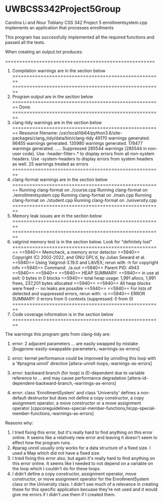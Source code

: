 # UWBCSS342Project5Group
Carolina Li and Nour Toblany
CSS 342
Project 5
enrollmentsystem.cpp implements an application that processes enrollments


This program has successfully implemented all the required functions and
passed all the tests.

When creating an output.txt produces:

=====================================================
1. Compilation warnings are in the section below
=====================================================
=====================================================
2. Program output are in the section below
=====================================================
Done.
=====================================================
3. clang-tidy warnings are in the section below
=====================================================
Resource filename: /usr/local/lib64/python3.6/site-packages/clang_tidy/data/bin/clang-tidy 
49170 warnings generated.
86455 warnings generated.
135980 warnings generated.
178477 warnings generated.
.....
Suppressed 285544 warnings (285544 in non-user code).
Use -header-filter=.* to display errors from all non-system headers. Use -system-headers to display errors from system headers as well.
25 warnings treated as errors
=====================================================
4. clang-format warnings are in the section below
=====================================================
Running clang-format on ./course.cpp
Running clang-format on ./enrollmentsystem.cpp
Running clang-format on ./main.cpp
Running clang-format on ./student.cpp
Running clang-format on ./university.cpp
=====================================================
5. Memory leak issues are in the section below
=====================================================
=====================================================
6. valgrind memory test is in the section below. Look for "definitely lost" 
=====================================================
==5940== Memcheck, a memory error detector
==5940== Copyright (C) 2002-2022, and GNU GPL'd, by Julian Seward et al.
==5940== Using Valgrind-3.19.0 and LibVEX; rerun with -h for copyright info
==5940== Command: ./a.out
==5940== Parent PID: 4943
==5940== 
==5940== 
==5940== HEAP SUMMARY:
==5940==     in use at exit: 0 bytes in 0 blocks
==5940==   total heap usage: 1,991 allocs, 1,991 frees, 237,201 bytes allocated
==5940== 
==5940== All heap blocks were freed -- no leaks are possible
==5940== 
==5940== For lists of detected and suppressed errors, rerun with: -s
==5940== ERROR SUMMARY: 0 errors from 0 contexts (suppressed: 0 from 0)
=====================================================
7. Code coverage information is in the section below
=====================================================

The warnings this program gets from clang-tidy are:
1. error: 2 adjacent parameters ... are easily swapped by mistake [bugprone-easily-swappable-parameters,-warnings-as-errors]

2. error: kernel performance could be improved by unrolling this loop with a '#pragma unroll' directive [altera-unroll-loops,-warnings-as-errors]

3. error: backward branch (for loop) is ID-dependent due to variable reference to ... and may cause performance degradation [altera-id-dependent-backward-branch,-warnings-as-errors]

4. error: class 'EnrollmentSystem' and class 'University' defines a non-default destructor but does not define a copy constructor, a copy assignment operator, a move constructor or a move assignment operator [cppcoreguidelines-special-member-functions,hicpp-special-member-functions,-warnings-as-errors]

Reasons why:
1. I tried fixing this error, but it's really hard to find anything on this error online. It seems like a relatively new error
   and leaving it doesn't seem to effect how the program runs.
2. #parag unroll usually only works for a data structure of a fixed size. I used a Map which did not have a fixed size.
3. I tried fixing this error also, but again it's really hard to find anything on this error online. It seems like I needed
   to not depend on a variable on the loop which I couldn't do for these loops
4. I didn't define a copy constructor, assignment operator, move constructor, or move assignment operator for the EnrollmentSystem
   class or the University class. I didn't see much of a relevance in creating these for this specific application  becuase they're
   not used and it would give me errors if I didn't use them if I created them.